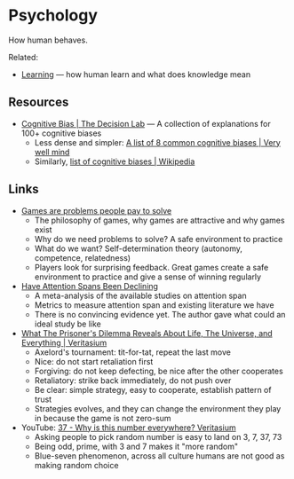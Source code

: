 # Psychology

How human behaves.

Related:

- [Learning](./learning/learning.md) — how human learn and what does knowledge
  mean

## Resources

- [Cognitive Bias | The Decision Lab](https://thedecisionlab.com/biases) — A
  collection of explanations for 100+ cognitive biases
  - Less dense and simpler:
    [A list of 8 common cognitive biases | Very well mind](https://www.verywellmind.com/cognitive-biases-distort-thinking-2794763)
  - Similarly,
    [list of cognitive biases | Wikipedia](https://en.wikipedia.org/wiki/List_of_cognitive_biases)

## Links

- [Games are problems people pay to solve](https://invertedpassion.com/games-are-problems-people-pay-to-solve/)
  - The philosophy of games, why games are attractive and why games exist
  - Why do we need problems to solve? A safe environment to practice
  - What do we want? Self-determination theory (autonomy, competence,
    relatedness)
  - Players look for surprising feedback. Great games create a safe environment
    to practice and give a sense of winning regularly
- [Have Attention Spans Been Declining](https://slimemoldtimemold.com/2023/07/24/your-mystery-have-attention-spans-been-declining/)
  - A meta-analysis of the available studies on attention span
  - Metrics to measure attention span and existing literature we have
  - There is no convincing evidence yet. The author gave what could an ideal
    study be like
- [What The Prisoner's Dilemma Reveals About Life, The Universe, and Everything | Veritasium](https://youtu.be/mScpHTIi-kM)
  - Axelord's tournament: tit-for-tat, repeat the last move
  - Nice: do not start retaliation first
  - Forgiving: do not keep defecting, be nice after the other cooperates
  - Retaliatory: strike back immediately, do not push over
  - Be clear: simple strategy, easy to cooperate, establish pattern of trust
  - Strategies evolves, and they can change the environment they play in because
    the game is not zero-sum
- YouTube:
  [37 - Why is this number everywhere? Veritasium](https://youtu.be/d6iQrh2TK98)
  - Asking people to pick random number is easy to land on 3, 7, 37, 73
  - Being odd, prime, with 3 and 7 makes it "more random"
  - Blue-seven phenomenon, across all culture humans are not good as making
    random choice
